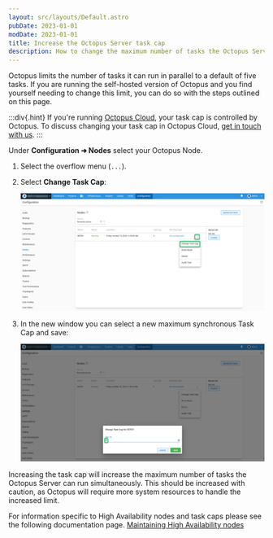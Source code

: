 ```yaml
---
layout: src/layouts/Default.astro
pubDate: 2023-01-01
modDate: 2023-01-01
title: Increase the Octopus Server task cap
description: How to change the maximum number of tasks the Octopus Server can run in parallel.
---
```


Octopus limits the number of tasks it can run in parallel to a default of five tasks. If you are running the self-hosted version of Octopus and you find yourself needing to change this limit, you can do so with the steps outlined on this page.

:::div{.hint}
If you're running [Octopus Cloud](/docs/octopus-cloud), your task cap is controlled by Octopus. To discuss changing your task cap in Octopus Cloud, [get in touch with us](https://octopus.com/company/contact).
:::

Under **Configuration ➜ Nodes** select your Octopus Node.

1. Select the overflow menu (`...`).
2. Select **Change Task Cap**:

   ![nodes.png](/docs/support/images/taskcap.png "width=500")


3. In the new window you can select a new maximum synchronous Task Cap and save:


   ![taskcap.png](/docs/support/images/taskcap2.png "width=500")

Increasing the task cap will increase the maximum number of tasks the Octopus Server can run simultaneously. This should be increased with caution, as Octopus will require more system resources to handle the increased limit.

For information specific to High Availability nodes and task caps please see the following documentation page.
[Maintaining High Availability nodes](/docs/administration/high-availability/maintain/maintain-high-availability-nodes)
